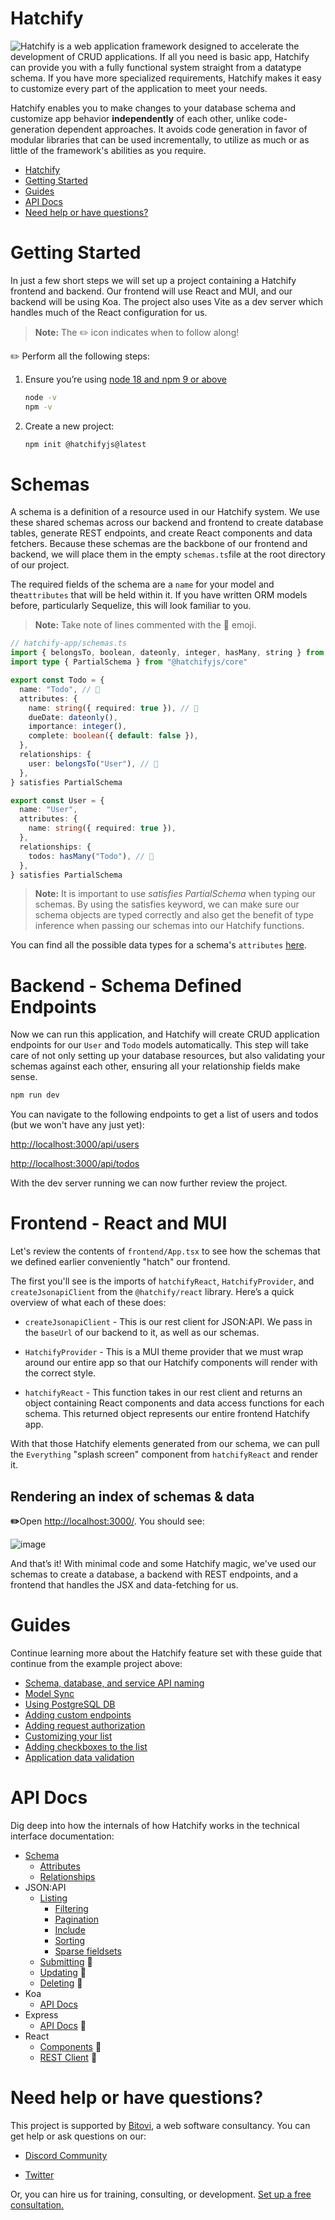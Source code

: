 # Hatchify

<img style="float:left" src="https://github.com/bitovi/hatchify/assets/78602/119af4d1-d9ac-439d-aee5-8b9759cf8915">

Hatchify is a web application framework designed to accelerate the development of CRUD applications. If all you need is basic app, Hatchify can provide you with a fully functional system straight from a datatype schema. If you have more specialized requirements, Hatchify makes it easy to customize every part of the application to meet your needs.

Hatchify enables you to make changes to your database schema and customize app behavior **independently** of each other, unlike code-generation dependent approaches. It avoids code generation in favor of modular libraries that can be used incrementally, to utilize as much or as little of the framework's abilities as you require.

- [Hatchify](#hatchify)
- [Getting Started](#getting-started)
- [Guides](#guides)
- [API Docs](#api-docs)
- [Need help or have questions?](#need-help-or-have-questions)

# Getting Started

In just a few short steps we will set up a project containing a Hatchify frontend and backend. Our frontend will use React and MUI, and our backend will be using Koa. The project also uses Vite as a dev server which handles much of the React configuration for us.

> **Note:** The ✏️ icon indicates when to follow along!

✏️ Perform all the following steps:

1. Ensure you’re using [node 18 and npm
   9 or above](https://nodejs.org/en/download)

   ```bash
   node -v
   npm -v
   ```

2. Create a new project:

   ```bash
   npm init @hatchifyjs@latest
   ```

# Schemas

A schema is a definition of a resource used in our Hatchify system. We use these shared schemas across our backend and frontend to create database tables, generate REST endpoints, and create React components
and data fetchers. Because these schemas are the backbone of our frontend and backend, we will place them in the empty `schemas.ts`file at the root directory of our project.

The required fields of the schema are a `name` for your model and the`attributes` that will be held within it. If you have written ORM models before, particularly Sequelize, this will look familiar to you.

> **Note:** Take note of lines commented with the 👀 emoji.

```ts
// hatchify-app/schemas.ts
import { belongsTo, boolean, dateonly, integer, hasMany, string } from "@hatchifyjs/core"
import type { PartialSchema } from "@hatchifyjs/core"

export const Todo = {
  name: "Todo", // 👀
  attributes: {
    name: string({ required: true }), // 👀
    dueDate: dateonly(),
    importance: integer(),
    complete: boolean({ default: false }), 
  },
  relationships: {
    user: belongsTo("User"), // 👀
  },
} satisfies PartialSchema

export const User = {
  name: "User",
  attributes: {
    name: string({ required: true }),
  },
  relationships: {
    todos: hasMany("Todo"), // 👀
  },
} satisfies PartialSchema
```

> **Note:** It is important to use _satisfies PartialSchema_ when typing our schemas. By using the satisfies keyword, we can make sure our schema objects are typed correctly and also get the benefit of type inference when passing our schemas into our Hatchify functions.

You can find all the possible data types for a schema's `attributes` [here](./doc/schema/attribute-types/README.md).


# Backend - Schema Defined Endpoints

Now we can run this application, and Hatchify will create CRUD application endpoints for our `User` and `Todo` models automatically. This step will take care of not only setting up your database resources, but also validating your schemas against each other, ensuring all your relationship fields make sense.

```bash
npm run dev
```

You can navigate to the following endpoints to get a list of users and todos (but we won't have any just yet):

[http://localhost:3000/api/users](http://localhost:3000/api/users)

[http://localhost:3000/api/todos](http://localhost:3000/api/todos)

With the dev server running we can now further review the project.

# Frontend - React and MUI 

Let's review the contents of `frontend/App.tsx` to see how the schemas that we defined earlier conveniently "hatch" our frontend.

The first you'll see is the imports of `hatchifyReact`, `HatchifyProvider`, and `createJsonapiClient` from the `@hatchify/react` library. Here’s a quick overview of what each of these does:

- `createJsonapiClient` - This is our rest client for JSON:API. We pass in the `baseUrl` of our backend to it, as well as our schemas.

- `HatchifyProvider` - This is a MUI theme provider that we must wrap around our entire app so that our Hatchify components will render with the correct style.

- `hatchifyReact` - This function takes in our rest client and returns an object containing React components and data access functions for each schema. This returned object represents our entire frontend Hatchify app.

With that those Hatchify elements generated from our schema, we can pull the `Everything` "splash screen" component from `hatchifyReact` and render it.

## Rendering an index of schemas & data

**✏️**Open
[http://localhost:3000/](http://localhost:3000/). You
should see:

![image](https://github.com/bitovi/hatchify/assets/2623867/9b5b8f0d-970d-4f86-a893-2f48c74f0474)

And that’s it! With minimal code and some Hatchify magic, we've used our schemas to create a database, a backend with REST endpoints, and a frontend that handles the JSX and data-fetching for us.

# Guides

Continue learning more about the Hatchify feature set with these guide that continue from the example project above:

- [Schema, database, and service API naming](./doc/guides/naming.md)
- [Model Sync](./doc/guides/model-sync.md)
- [Using PostgreSQL DB](./doc/guides/using-postgres-db.md)
- [Adding custom endpoints](./doc/guides/adding-custom-endpoints.md)
- [Adding request authorization](./doc/guides/adding-request-authorization.md)
- [Customizing your list](./doc/guides/customizing-your-list.md)
- [Adding checkboxes to the list](./doc/guides/adding-checkboxes-to-the-list.md)
- [Application data validation](./doc/guides/application-data-validation.md)

# API Docs

Dig deep into how the internals of how Hatchify works in the technical interface documentation:

- [Schema](./doc/schema/)
  - [Attributes](./doc/schema//attribute-types/README.md)
  - [Relationships](./doc/schema/relationship-types/README.md)
- JSON:API
  - [Listing](./doc/jsonapi/)
    - [Filtering](./doc/jsonapi/filtering-data/README.md)
    - [Pagination](./doc/jsonapi/paginating-data/README.md)
    - [Include](./doc/jsonapi/including-data/README.md)
    - [Sorting](./doc/jsonapi/sorting-data/README.md)
    - [Sparse fieldsets](./doc/jsonapi/sparse-fieldsets/README.md)
  - [Submitting](./doc/jsonapi/) 🛑
  - [Updating](./doc/jsonapi/) 🛑
  - [Deleting](./doc/jsonapi/) 🛑
- Koa
  - [API Docs](./doc/koa/README.md)
- Express
  - [API Docs](./doc/express/README.md) 🛑
- React
  - [Components](./doc/react/components.md) 🛑
  - [REST Client](./doc/react/rest-client.md) 🛑


# Need help or have questions?

This project is supported by [Bitovi](https://bitovi.com/), a web software consultancy. You can get help or ask questions on our:

- [Discord Community](https://discord.com/invite/J7ejFsZnJ4)

- [Twitter](https://twitter.com/bitovi)

Or, you can hire us for training, consulting, or development. [Set up a free consultation.](https://www.bitovi.com/digital-consulting-services)
